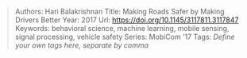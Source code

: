 > Authors: Hari Balakrishnan
> Title: Making Roads Safer by Making Drivers Better
> Year: 2017
> Url: https://doi.org/10.1145/3117811.3117847
> Keywords: behavioral science, machine learning, mobile sensing, signal processing, vehicle safety
> Series: MobiCom '17
> Tags: *Define your own tags here, separate by comma*
